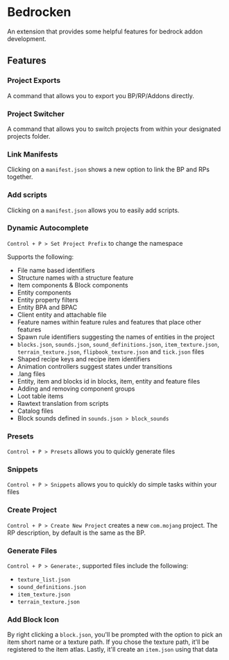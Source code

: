 # Bedrocken

An extension that provides some helpful features for bedrock addon development.

## Features

### Project Exports

A command that allows you to export you BP/RP/Addons directly.

### Project Switcher

A command that allows you to switch projects from within your designated projects folder.

### Link Manifests

Clicking on a `manifest.json` shows a new option to link the BP and RPs together.

### Add scripts

Clicking on a `manifest.json` allows you to easily add scripts.

### Dynamic Autocomplete

`Control + P > Set Project Prefix` to change the namespace

Supports the following:

- File name based identifiers
- Structure names with a structure feature
- Item components & Block components
- Entity components
- Entity property filters
- Entity BPA and BPAC
- Client entity and attachable file
- Feature names within feature rules and features that place other features
- Spawn rule identifiers suggesting the names of entities in the project
- `blocks.json`, `sounds.json`, `sound_definitions.json`, `item_texture.json`, `terrain_texture.json`, `flipbook_texture.json` and `tick.json` files
- Shaped recipe keys and recipe item identifiers
- Animation controllers suggest states under transitions
- .lang files
- Entity, item and blocks id in blocks, item, entity and feature files
- Adding and removing component groups
- Loot table items
- Rawtext translation from scripts
- Catalog files
- Block sounds defined in `sounds.json > block_sounds`

### Presets

`Control + P > Presets` allows you to quickly generate files

### Snippets

`Control + P > Snippets` allows you to quickly do simple tasks within your files

### Create Project

`Control + P > Create New Project` creates a new `com.mojang` project. The RP description, by default is the same as the BP.

### Generate Files

`Control + P > Generate:`, supported files include the following:

- `texture_list.json`
- `sound_definitions.json`
- `item_texture.json`
- `terrain_texture.json`

### Add Block Icon

By right clicking a `block.json`, you'll be prompted with the option to pick an item short name or a texture path. If you chose the texture path, it'll be registered to the item atlas. Lastly, it'll create an `item.json` using that data
